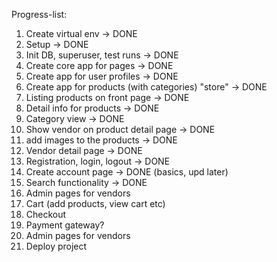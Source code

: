 Progress-list:
1. Create virtual env -> DONE
2. Setup -> DONE
3. Init DB, superuser, test runs -> DONE
4. Create core app for pages -> DONE
5. Create app for user profiles -> DONE
6. Create app for products (with categories) "store" -> DONE
7. Listing products on front page -> DONE
8. Detail info for products -> DONE
9. Category view -> DONE
10. Show vendor on product detail page -> DONE
11. add images to the products -> DONE 
12. Vendor detail page  -> DONE 
13. Registration, login, logout -> DONE 
14. Create account page -> DONE (basics, upd later)
15. Search functionality -> DONE 
16. Admin pages for vendors 
17. Cart (add products, view cart etc)
18. Checkout 
19. Payment gateway? 
20. Admin pages for vendors 
21. Deploy project
